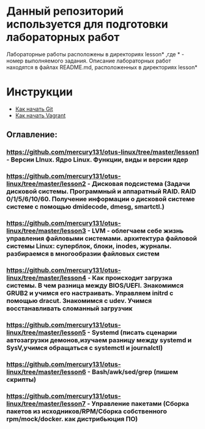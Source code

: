 # Данный репозиторий используется для подготовки лабораторных работ

Лабораторные работы расположены в директориях lesson* ,где * - номер выполняемого задания. 
Описание лабораторных работ находятся в файлах README.md, расположенных в директориях lesson*
# Инструкции

* [Как начать Git](git_quick_start.md)
* [Как начать Vagrant](vagrant_quick_start.md)

## Оглавление:

### **https://github.com/mercury131/otus-linux/tree/master/lesson1** - Версии LInux. Ядро Linux. Функции, виды и версии ядер
### **https://github.com/mercury131/otus-linux/tree/master/lesson2** - Дисковая подсистема (Задачи дисковой системы. Программный и аппаратный RAID. RAID 0/1/5/6/10/60. Получение информации о дисковой системе системе с помощью dmidecode, dmesg, smartctl.)
### **https://github.com/mercury131/otus-linux/tree/master/lesson3** - LVM - облегчаем себе жизнь управления файловыми системами. архитектура файловой системы Linux: суперблок, блоки, inodes, журналы. разбираемся в многообразии файловых систем
### **https://github.com/mercury131/otus-linux/tree/master/lesson4** - Как происходит загрузка системы. В чем разница между BIOS/UEFI. Знакомимся GRUB2 и учимся его настраивать. Управляем initrd с помощью dracut. Знакомимся с udev. Учимся восстанавливать сломанный загрузчик
### **https://github.com/mercury131/otus-linux/tree/master/lesson5** - Systemd (писать сценарии автозагрузки демонов,изучаем разницу между systemd и SysV,учимся обращаться с systemctl и journalctl)
### **https://github.com/mercury131/otus-linux/tree/master/lesson6** - Bash/awk/sed/grep (пишем скрипты)
### **https://github.com/mercury131/otus-linux/tree/master/lesson7** - Управление пакетами (Сборка пакетов из исходников/RPM/Сборка собственного rpm/mock/docker. как дистрибьюция ПО)